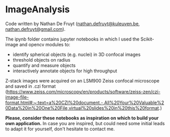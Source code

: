 # ImageAnalysis

Code written by Nathan De Fruyt (nathan.defruyt@kuleuven.be, nathan.defruyt@gmail.com).

The ipynb folder contains jupyter notebooks in which I used the Scikit-image and opencv modules to: 
* identify spherical objects (e.g. nuclei) in 3D confocal images
* threshold objects on radius
* quantify and measure objects
* interactively annotate objects for high throughput

Z-stack images were acquired on an LSM900 Zeiss confocal microscope and saved in .czi format (https://www.zeiss.com/microscopy/en/products/software/zeiss-zen/czi-image-file-format.html#:~:text=a%20CZI%20document.-,All%20Your%20Valuable%20Data%20in%20One%20File,virtual%20slides%20in%20this%20format.) 

**Please, consider these notebooks as inspiration on which to build your own application.**
In case you are inspired, but could need some initial leads to adapt it for yourself, don't hesitate to contact me.
